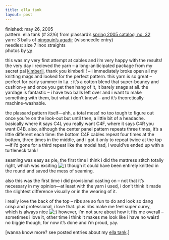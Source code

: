 ```yaml
---
title: ella tank
layout: post
---
```


<div class="slideshow">
  <txp:jmr_gallery category="299" />
</div>

finished: may 26, 2005  
pattern: ella tank (# 32/6) from plassard&#8217;s [spring 2005 catalog, no. 32][1]  
yarn: 3 balls of [pingouin&#8217;s agadir][2] (wiseneedle entry)  
needles: size 7 inox straights   
photos by [yy][3]

this was my very first attempt at cables and i&#8217;m very happy with the results! the very day i recieved the yarn &#8211; a long-aniticipated package from my secret pal [kimberli][4], thank you kimberli!! &#8211; i immediately broke open all my knitting mags and looked for the perfect pattern. this yarn is so great &#8211; perfect for early summer in l.a. : it&#8217;s a cotton blend that super-bouncy and cushion-y and once you get then hang of it, it barely snags at all. the yardage is fantastic &#8211; i have two balls left over and i want to make something with them, but what i don&#8217;t know! &#8211; and it&#8217;s theoretically machine-washable. 

the plassard pattern itself&#8212;ahh, a total mess! no too tough to figure out once you&#8217;re on the look-out but until then, a little bit of a headache. basically where it says C4L you really want C4F, where it says C4R you want C4B. also, although the center panel pattern repeats three times, it&#8217;s a little different each time: the bottom C4F cables repeat four times at the bottom, three times in the middle, and i got it only to repeat twice at the top&#8212;if i&#8217;d gone for a third repeat like the model had, i would&#8217;ve ended up with a turtleneck tank!

seaming was easy as pie, the first time i think i did the mattress stitch totally right, which was exciting <img src="http://localhost:8888/wordpress/wp-includes/images/smilies/icon_wink.gif" alt=";)" class="wp-smiley" /> though it could have been entirely knitted in the round and saved the mess of seaming.

also this was the first time i did provisional casting on &#8211; not that it&#8217;s necessary in my opinion&#8212;at least with the yarn i used, i don&#8217;t think it made the slightest difference visually or in the wearing of it. 

i really love the back of the top &#8211; ribs are so fun to do and look so dang crisp and professional, i love that. plus ribs make me feel super curvy, which is always nice <img src="http://localhost:8888/wordpress/wp-includes/images/smilies/icon_wink.gif" alt=";)" class="wp-smiley" /> however, i&#8217;m not sure about how it fits me overall &#8211; sometimes i love it, other time i think it makes me look like i have no waist! no biggie though, for now it&#8217;s done and i&#8217;m proud, yay. 

[wanna know more? see posted entries about my [ella tank][5].]

 [1]: http://www.plassardyarnsusa.com/subproducts_up.asp?id=1
 [2]: http://wiseneedle.com/search.asp
 [3]: http://la.indymedia.org/news/?keyword=lynx-&comments=yes&category=0&limit=200
 [4]: http://www.kimberlinewyork.blogspot.com/
 [5]: http://mellowtrouble.net/journal/?c=ella+tank